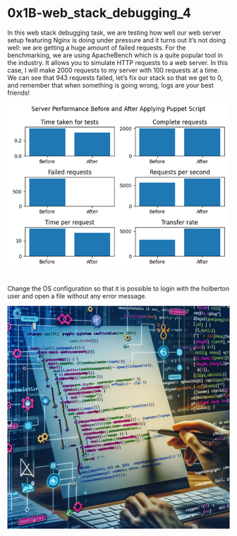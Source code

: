 <h1>0x1B-web_stack_debugging_4</h1>

<article>
<p>
    In this web stack debugging task, we are testing how well our web server setup featuring Nginx is doing under pressure and it turns out it’s not doing well: we are getting a huge amount of failed requests.
    For the benchmarking, we are using ApacheBench which is a quite popular tool in the industry. It allows you to simulate HTTP requests to a web server. In this case, I will make 2000 requests to my server with 100 requests at a time. We can see that 943 requests failed, let’s fix our stack so that we get to 0, and remember that when something is going wrong, logs are your best friends!
</p>
<img src="./assets/SERVERPerfor.png" alt="SERVER PERFORMANCE" />
</article>
<br />
<article>
<p>
    Change the OS configuration so that it is possible to login with the holberton user and open a file without any error message.
</p>
<img src="./assets/OSConfig.png" alt="OSConfig" />
</article>